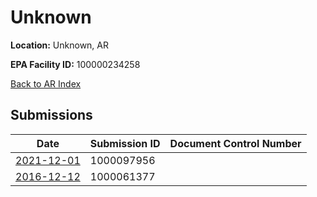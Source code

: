 # Unknown

**Location:** Unknown, AR

**EPA Facility ID:** 100000234258

[Back to AR Index](../../index.md)

## Submissions

| Date | Submission ID | Document Control Number |
|------|--------------|-------------------------|
| [2021-12-01](submissions/1000097956.md) | 1000097956 |  |
| [2016-12-12](submissions/1000061377.md) | 1000061377 |  |
